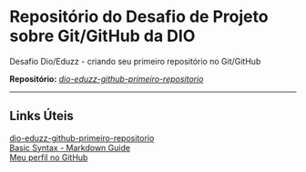 # Repositório do Desafio de Projeto sobre Git/GitHub da DIO  
  
Desafio Dio/Eduzz - criando seu primeiro repositório no Git/GitHub  

**Repositório:**  _[dio-eduzz-github-primeiro-repositorio](https://github.com/fmr225/dio-eduzz-github-primeiro-repositorio.git)_ 

---

    
    
  
## Links Úteis
[dio-eduzz-github-primeiro-repositorio](https://github.com/fmr225/dio-eduzz-github-primeiro-repositorio.git)  
[Basic Syntax - Markdown Guide](https://www.markdownguide.org/basic-syntax/)  
[Meu perfil no GitHub](https://github.com/fmr225)  



